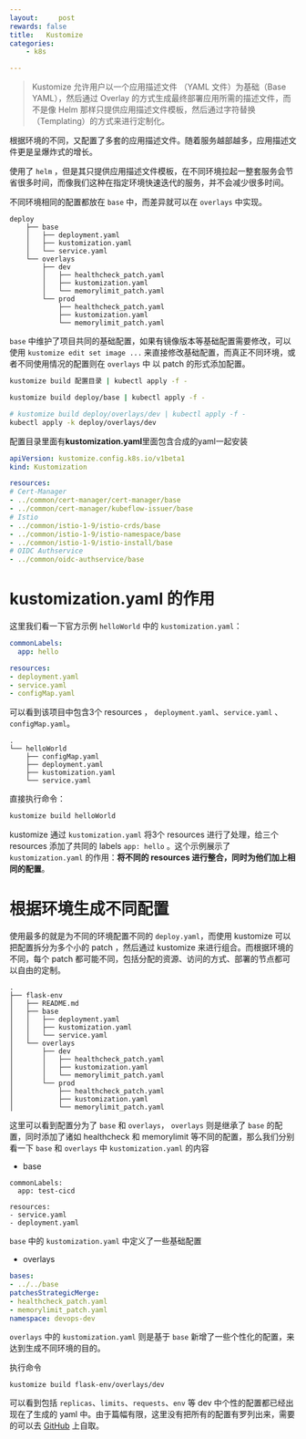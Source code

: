 ```yaml
---
layout:     post
rewards: false
title:   Kustomize
categories:
    - k8s

---
```


> Kustomize 允许用户以一个应用描述文件 （YAML 文件）为基础（Base YAML），然后通过 Overlay 的方式生成最终部署应用所需的描述文件，而不是像 Helm 那样只提供应用描述文件模板，然后通过字符替换（Templating）的方式来进行定制化。

根据环境的不同，又配置了多套的应用描述文件。随着服务越部越多，应用描述文件更是呈爆炸式的增长。

使用了 `helm` ，但是其只提供应用描述文件模板，在不同环境拉起一整套服务会节省很多时间，而像我们这种在指定环境快速迭代的服务，并不会减少很多时间。





不同环境相同的配置都放在 `base` 中，而差异就可以在 `overlays` 中实现。

```
deploy
    ├── base
    │   ├── deployment.yaml
    │   ├── kustomization.yaml
    │   └── service.yaml
    └── overlays
        ├── dev
        │   ├── healthcheck_patch.yaml
        │   ├── kustomization.yaml
        │   └── memorylimit_patch.yaml
        └── prod
            ├── healthcheck_patch.yaml
            ├── kustomization.yaml
            └── memorylimit_patch.yaml
```

`base` 中维护了项目共同的基础配置，如果有镜像版本等基础配置需要修改，可以使用 `kustomize edit set image ...` 来直接修改基础配置，而真正不同环境，或者不同使用情况的配置则在 `overlays` 中 以 patch 的形式添加配置。

```sh
kustomize build 配置目录 | kubectl apply -f -

kustomize build deploy/base | kubectl apply -f -

# kustomize build deploy/overlays/dev | kubectl apply -f -
kubectl apply -k deploy/overlays/dev

```

配置目录里面有**kustomization.yaml**里面包含合成的yaml一起安装

```yaml
apiVersion: kustomize.config.k8s.io/v1beta1
kind: Kustomization

resources:
# Cert-Manager
- ../common/cert-manager/cert-manager/base
- ../common/cert-manager/kubeflow-issuer/base
# Istio
- ../common/istio-1-9/istio-crds/base
- ../common/istio-1-9/istio-namespace/base
- ../common/istio-1-9/istio-install/base
# OIDC Authservice
- ../common/oidc-authservice/base
```

# kustomization.yaml 的作用

这里我们看一下官方示例 `helloWorld` 中的 `kustomization.yaml`：

```yaml
commonLabels:
  app: hello

resources:
- deployment.yaml
- service.yaml
- configMap.yaml
```

可以看到该项目中包含3个 resources ， `deployment.yaml`、`service.yaml` 、 `configMap.yaml`。

```
.
└── helloWorld
    ├── configMap.yaml
    ├── deployment.yaml
    ├── kustomization.yaml
    └── service.yaml
```

直接执行命令：

```sh
kustomize build helloWorld
```

kustomize 通过 `kustomization.yaml` 将3个 resources 进行了处理，给三个 resources 添加了共同的 labels `app: hello` 。这个示例展示了 `kustomization.yaml` 的作用：**将不同的 resources 进行整合，同时为他们加上相同的配置**。

# 根据环境生成不同配置

使用最多的就是为不同的环境配置不同的 `deploy.yaml`，而使用 kustomize 可以把配置拆分为多个小的 patch ，然后通过 kustomize 来进行组合。而根据环境的不同，每个 patch 都可能不同，包括分配的资源、访问的方式、部署的节点都可以自由的定制。

```
.
├── flask-env
│   ├── README.md
│   ├── base
│   │   ├── deployment.yaml
│   │   ├── kustomization.yaml
│   │   └── service.yaml
│   └── overlays
│       ├── dev
│       │   ├── healthcheck_patch.yaml
│       │   ├── kustomization.yaml
│       │   └── memorylimit_patch.yaml
│       └── prod
│           ├── healthcheck_patch.yaml
│           ├── kustomization.yaml
│           └── memorylimit_patch.yaml
```

这里可以看到配置分为了 `base` 和 `overlays`， `overlays` 则是继承了 `base` 的配置，同时添加了诸如 healthcheck 和 memorylimit 等不同的配置，那么我们分别看一下 `base` 和 `overlays` 中 `kustomization.yaml` 的内容

- base

```
commonLabels:
  app: test-cicd

resources:
- service.yaml
- deployment.yaml
```

`base` 中的 `kustomization.yaml` 中定义了一些基础配置

- overlays

```yaml
bases:
- ../../base
patchesStrategicMerge:
- healthcheck_patch.yaml
- memorylimit_patch.yaml
namespace: devops-dev
```

`overlays` 中的 `kustomization.yaml` 则是基于 `base` 新增了一些个性化的配置，来达到生成不同环境的目的。

执行命令

```
kustomize build flask-env/overlays/dev
```

可以看到包括 `replicas`、`limits`、`requests`、`env` 等 dev 中个性的配置都已经出现在了生成的 yaml 中。由于篇幅有限，这里没有把所有的配置有罗列出来，需要的可以去 [GitHub](https://github.com/sunny0826/kustomize-lab) 上自取。